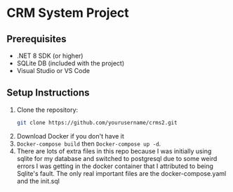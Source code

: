 # CRM System Project

## Prerequisites

- .NET 8 SDK (or higher)
- SQLite DB (included with the project)
- Visual Studio or VS Code

## Setup Instructions

1. Clone the repository:
   ```bash
   git clone https://github.com/yourusername/crms2.git
2. Download Docker if you don't have it
3. `Docker-compose build` then `Docker-compose up -d`.
4. There are lots of extra files in this repo because I was initially using sqlite for my database and switched to postgresql due to some weird errors I was getting in the docker container that I attributed to being Sqlite's fault. The only real important files are the docker-compose.yaml and the init.sql
   
